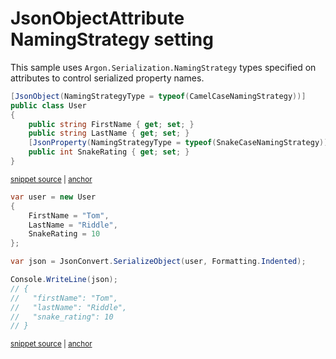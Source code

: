 # JsonObjectAttribute NamingStrategy setting

This sample uses `Argon.Serialization.NamingStrategy` types specified on attributes to control serialized property names.

<!-- snippet: NamingStrategyAttributesTypes -->
<a id='snippet-namingstrategyattributestypes'></a>
```cs
[JsonObject(NamingStrategyType = typeof(CamelCaseNamingStrategy))]
public class User
{
    public string FirstName { get; set; }
    public string LastName { get; set; }
    [JsonProperty(NamingStrategyType = typeof(SnakeCaseNamingStrategy))]
    public int SnakeRating { get; set; }
}
```
<sup><a href='/src/Tests/Documentation/Samples/Serializer/NamingStrategyAttributes.cs#L28-L37' title='Snippet source file'>snippet source</a> | <a href='#snippet-namingstrategyattributestypes' title='Start of snippet'>anchor</a></sup>
<!-- endSnippet -->

<!-- snippet: NamingStrategyAttributesUsage -->
<a id='snippet-namingstrategyattributesusage'></a>
```cs
var user = new User
{
    FirstName = "Tom",
    LastName = "Riddle",
    SnakeRating = 10
};

var json = JsonConvert.SerializeObject(user, Formatting.Indented);

Console.WriteLine(json);
// {
//   "firstName": "Tom",
//   "lastName": "Riddle",
//   "snake_rating": 10
// }
```
<sup><a href='/src/Tests/Documentation/Samples/Serializer/NamingStrategyAttributes.cs#L42-L58' title='Snippet source file'>snippet source</a> | <a href='#snippet-namingstrategyattributesusage' title='Start of snippet'>anchor</a></sup>
<!-- endSnippet -->
